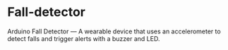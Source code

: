 # Fall-detector
Arduino Fall Detector — A wearable device that uses an accelerometer to detect falls and trigger alerts with a buzzer and LED.
